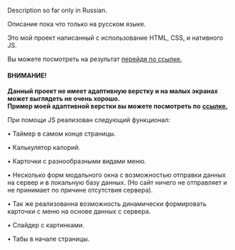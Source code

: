 Description so far only in Russian.

Описание пока что только на русском языке.

Это мой проект написанный с использование HTML, CSS, и нативного JS.

Вы можете посмотреть на результат [перейдя по ссылке.](https://shevchenko-stanislav.github.io/Native-JS-site-FOOD--/)
#### ВНИМАНИЕ!
**Данный проект не имеет адаптивную верстку и на малых экранах может выглядеть не очень хорошо.**\
**Пример моей адаптивной верстки вы можете посмотреть по** [**ссылке.**](https://shevchenko-stanislav.github.io/Adaptive-website/)

При помощи JS реализован следующий функционал:

• Таймер в самом конце страницы.

• Калькулятор калорий.

• Карточки с разнообразными видами меню.

• Несколько форм модального окна с возможностью отправки
данных на сервер и в локальную базу данных.
(Но сайт ничего не отправляет и не принимает по причине
отсутствия сервера).

• Так же реализованна возможность динамически формировать \
карточки с меню на основе данных с сервера.

• Слайдер с картинками.

• Табы в начале страницы.


